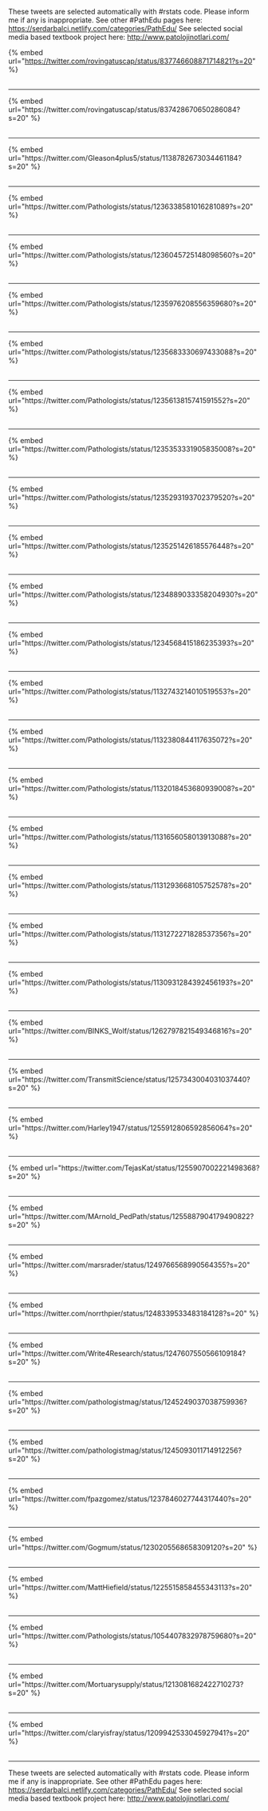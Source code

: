 

These tweets are selected automatically with #rstats code. Please inform me if any is inappropriate.
See other #PathEdu pages here: https://serdarbalci.netlify.com/categories/PathEdu/ 
See selected social media based textbook project here: http://www.patolojinotlari.com/

{% embed url="https://twitter.com/rovingatuscap/status/837746608871714821?s=20" %}<br>
<br>
<hr>
{% embed url="https://twitter.com/rovingatuscap/status/837428670650286084?s=20" %}<br>
<br>
<hr>
{% embed url="https://twitter.com/Gleason4plus5/status/1138782673034461184?s=20" %}<br>
<br>
<hr>
{% embed url="https://twitter.com/Pathologists/status/1236338581016281089?s=20" %}<br>
<br>
<hr>
{% embed url="https://twitter.com/Pathologists/status/1236045725148098560?s=20" %}<br>
<br>
<hr>
{% embed url="https://twitter.com/Pathologists/status/1235976208556359680?s=20" %}<br>
<br>
<hr>
{% embed url="https://twitter.com/Pathologists/status/1235683330697433088?s=20" %}<br>
<br>
<hr>
{% embed url="https://twitter.com/Pathologists/status/1235613815741591552?s=20" %}<br>
<br>
<hr>
{% embed url="https://twitter.com/Pathologists/status/1235353331905835008?s=20" %}<br>
<br>
<hr>
{% embed url="https://twitter.com/Pathologists/status/1235293193702379520?s=20" %}<br>
<br>
<hr>
{% embed url="https://twitter.com/Pathologists/status/1235251426185576448?s=20" %}<br>
<br>
<hr>
{% embed url="https://twitter.com/Pathologists/status/1234889033358204930?s=20" %}<br>
<br>
<hr>
{% embed url="https://twitter.com/Pathologists/status/1234568415186235393?s=20" %}<br>
<br>
<hr>
{% embed url="https://twitter.com/Pathologists/status/1132743214010519553?s=20" %}<br>
<br>
<hr>
{% embed url="https://twitter.com/Pathologists/status/1132380844117635072?s=20" %}<br>
<br>
<hr>
{% embed url="https://twitter.com/Pathologists/status/1132018453680939008?s=20" %}<br>
<br>
<hr>
{% embed url="https://twitter.com/Pathologists/status/1131656058013913088?s=20" %}<br>
<br>
<hr>
{% embed url="https://twitter.com/Pathologists/status/1131293668105752578?s=20" %}<br>
<br>
<hr>
{% embed url="https://twitter.com/Pathologists/status/1131272271828537356?s=20" %}<br>
<br>
<hr>
{% embed url="https://twitter.com/Pathologists/status/1130931284392456193?s=20" %}<br>
<br>
<hr>
{% embed url="https://twitter.com/BINKS_Wolf/status/1262797821549346816?s=20" %}<br>
<br>
<hr>
{% embed url="https://twitter.com/TransmitScience/status/1257343004031037440?s=20" %}<br>
<br>
<hr>
{% embed url="https://twitter.com/Harley1947/status/1255912806592856064?s=20" %}<br>
<br>
<hr>
{% embed url="https://twitter.com/TejasKat/status/1255907002221498368?s=20" %}<br>
<br>
<hr>
{% embed url="https://twitter.com/MArnold_PedPath/status/1255887904179490822?s=20" %}<br>
<br>
<hr>
{% embed url="https://twitter.com/marsrader/status/1249766568990564355?s=20" %}<br>
<br>
<hr>
{% embed url="https://twitter.com/norrthpier/status/1248339533483184128?s=20" %}<br>
<br>
<hr>
{% embed url="https://twitter.com/Write4Research/status/1247607550566109184?s=20" %}<br>
<br>
<hr>
{% embed url="https://twitter.com/pathologistmag/status/1245249037038759936?s=20" %}<br>
<br>
<hr>
{% embed url="https://twitter.com/pathologistmag/status/1245093011714912256?s=20" %}<br>
<br>
<hr>
{% embed url="https://twitter.com/fpazgomez/status/1237846027744317440?s=20" %}<br>
<br>
<hr>
{% embed url="https://twitter.com/Gogmum/status/1230205568658309120?s=20" %}<br>
<br>
<hr>
{% embed url="https://twitter.com/MattHiefield/status/1225515858455343113?s=20" %}<br>
<br>
<hr>
{% embed url="https://twitter.com/Pathologists/status/1054407832978759680?s=20" %}<br>
<br>
<hr>
{% embed url="https://twitter.com/Mortuarysupply/status/1213081682422710273?s=20" %}<br>
<br>
<hr>
{% embed url="https://twitter.com/claryisfray/status/1209942533045927941?s=20" %}<br>
<br>
<hr>


These tweets are selected automatically with #rstats code. Please inform me if any is inappropriate.
See other #PathEdu pages here: https://serdarbalci.netlify.com/categories/PathEdu/ 
See selected social media based textbook project here: http://www.patolojinotlari.com/

